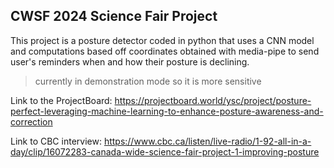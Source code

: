 ## CWSF 2024 Science Fair Project
This project is a posture detector coded in python that uses a CNN model and computations based off coordinates obtained with media-pipe to send user's reminders when and how their posture is declining.
> currently in demonstration mode so it is more sensitive

Link to the ProjectBoard: https://projectboard.world/ysc/project/posture-perfect-leveraging-machine-learning-to-enhance-posture-awareness-and-correction

Link to CBC interview:
https://www.cbc.ca/listen/live-radio/1-92-all-in-a-day/clip/16072283-canada-wide-science-fair-project-1-improving-posture

